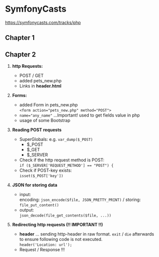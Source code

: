 SymfonyCasts
=========
https://symfonycasts.com/tracks/php


Chapter 1
------------


Chapter 2
------------
1. **http Requests:**
    * POST / GET
    * added pets_new.php
    * Links in **header.html**

2. **Forms:**
    * added Form in pets_new.php <br>
        `<form action="pets_new.php" method="POST">`
    * `name="any_name"` ...Important! used to get fields value in php
    * usage of some Bootstrap
    
3. **Reading POST requests**
    * SuperGlobals: e.g. `var_dump($_POST)`
        * $_POST
        * $_GET
        * $_SERVER
    * Check if the http request method is POST: <br> 
        `if ($_SERVER['REQUEST_METHOD'] == "POST") {`
    * Check if POST-key exists: <br>
        `isset($_POST['key'])`

4. **JSON for storing data**
    * input: <br> 
        encoding: `json_encode($file, JSON_PRETTY_PRINT)` / storing: `file_put_content()`
    * output: <br>
        `json_decode(file_get_contents($file, ...))`
        
5. **Redirecting http requests (!! IMPORTANT !!)**
    * **header** ... sending http-header in raw format. `exit` / `die` afterwards to 
    ensure following code is not executed. <br> 
        `header('Location: url');`
    * Request / Response !!!
    
    